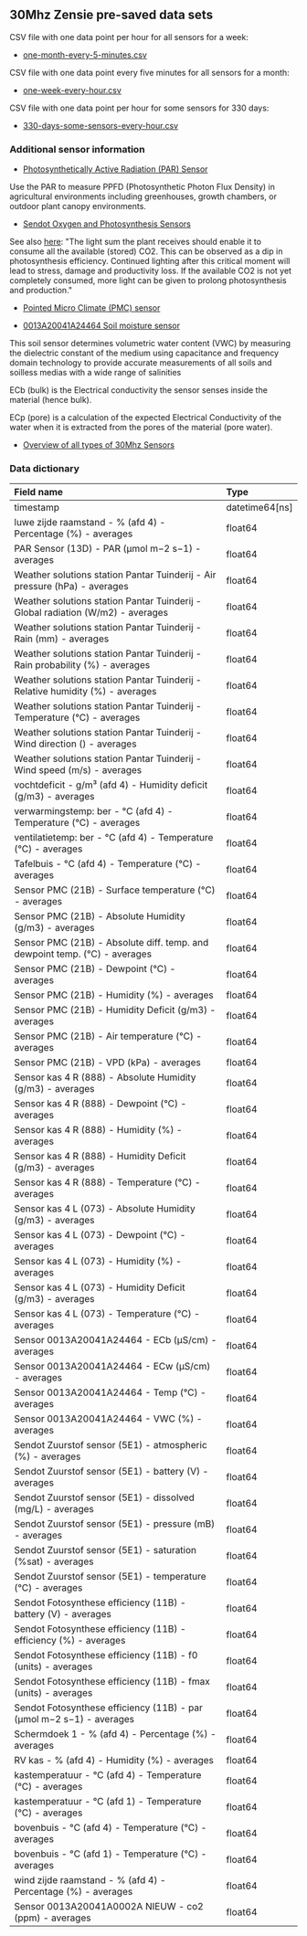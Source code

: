 ## 30Mhz Zensie pre-saved data sets

CSV file with one data point per hour for all sensors for a week:

* [one-month-every-5-minutes.csv](one-month-every-5-minutes.csv)

CSV file with one data point every five minutes for all sensors for a month:

* [one-week-every-hour.csv](one-week-every-hour.csv)

CSV file with one data point per hour for some sensors for 330 days:

* [330-days-some-sensors-every-hour.csv](330-days-some-sensors-every-hour.csv)

### Additional sensor information

* [Photosynthetically Active Radiation (PAR) Sensor](https://www.30mhz.com/sensor/photosynthetically-active-radiation-sensor/)

Use the PAR to measure PPFD (Photosynthetic Photon Flux Density) in agricultural environments including greenhouses, 
growth chambers, or outdoor plant canopy environments.

* [Sendot Oxygen and Photosynthesis Sensors](https://www.sendot.nl/our-sensors/)

See also [here](docs/Application-note-2020-EFF-PAR-EN-17-9.pdf): "The light sum the plant receives should enable it to consume all the available (stored) CO2. 
This can be observed as a dip in photosynthesis efficiency.
Continued lighting after this critical moment will lead to stress, damage and productivity loss. 
If the available CO2 is not yet completely consumed, more light can be given to prolong photosynthesis and production."

* [Pointed Micro Climate (PMC) sensor](https://www.30mhz.com/sensor/pointed-micro-climate-sensor/?specs)

* [0013A20041A24464 Soil moisture sensor](https://www.30mhz.com/sensor/soil-moisture-sensor/)

This soil sensor determines volumetric water content (VWC) by measuring the dielectric constant of the medium 
using capacitance and frequency domain technology to provide accurate measurements of all soils and soilless 
medias with a wide range of salinities

ECb (bulk) is the Electrical conductivity the sensor senses inside 
the material (hence bulk).

ECp (pore) is a calculation of the expected Electrical Conductivity 
of the water when it is extracted from the pores of the material (pore water).

* [Overview of all types of 30Mhz Sensors](https://www.30mhz.com/products/sensors/)

### Data dictionary

| Field name  | Type          |
|:---------------------------------------------------------------------------------|:---------------|
| timestamp                                                                        | datetime64[ns] |
| luwe zijde raamstand - %  (afd 4) - Percentage (%) - averages                    | float64        |
| PAR Sensor (13D) - PAR (μmol m−2 s−1) - averages                                 | float64        |
| Weather solutions station Pantar Tuinderij - Air pressure (hPa) - averages       | float64        |
| Weather solutions station Pantar Tuinderij - Global radiation  (W/m2) - averages | float64        |
| Weather solutions station Pantar Tuinderij - Rain (mm) - averages                | float64        |
| Weather solutions station Pantar Tuinderij - Rain probability (%) - averages     | float64        |
| Weather solutions station Pantar Tuinderij - Relative humidity (%) - averages    | float64        |
| Weather solutions station Pantar Tuinderij - Temperature (°C) - averages         | float64        |
| Weather solutions station Pantar Tuinderij - Wind direction () - averages        | float64        |
| Weather solutions station Pantar Tuinderij - Wind speed (m/s) - averages         | float64        |
| vochtdeficit - g/m³  (afd 4) - Humidity deficit (g/m3) - averages                | float64        |
| verwarmingstemp: ber - °C  (afd 4) - Temperature (°C) - averages                 | float64        |
| ventilatietemp: ber  - °C  (afd 4) - Temperature (°C) - averages                 | float64        |
| Tafelbuis - °C  (afd 4) - Temperature (°C) - averages                            | float64        |
| Sensor PMC (21B) - Surface temperature (°C) - averages                           | float64        |
| Sensor PMC (21B) - Absolute Humidity (g/m3) - averages                           | float64        |
| Sensor PMC (21B) - Absolute diff. temp. and dewpoint temp. (°C) - averages       | float64        |
| Sensor PMC (21B) - Dewpoint (°C) - averages                                      | float64        |
| Sensor PMC (21B) - Humidity (%) - averages                                       | float64        |
| Sensor PMC (21B) - Humidity Deficit (g/m3) - averages                            | float64        |
| Sensor PMC (21B) - Air temperature (°C) - averages                               | float64        |
| Sensor PMC (21B) - VPD (kPa) - averages                                          | float64        |
| Sensor kas 4 R (888) - Absolute Humidity (g/m3) - averages                       | float64        |
| Sensor kas 4 R (888) - Dewpoint (°C) - averages                                  | float64        |
| Sensor kas 4 R (888) - Humidity (%) - averages                                   | float64        |
| Sensor kas 4 R (888) - Humidity Deficit (g/m3) - averages                        | float64        |
| Sensor kas 4 R (888) - Temperature (°C) - averages                               | float64        |
| Sensor kas 4 L (073) - Absolute Humidity (g/m3) - averages                       | float64        |
| Sensor kas 4 L (073) - Dewpoint (°C) - averages                                  | float64        |
| Sensor kas 4 L (073) - Humidity (%) - averages                                   | float64        |
| Sensor kas 4 L (073) - Humidity Deficit (g/m3) - averages                        | float64        |
| Sensor kas 4 L (073) - Temperature (°C) - averages                               | float64        |
| Sensor 0013A20041A24464 - ECb (µS/cm) - averages                                 | float64        |
| Sensor 0013A20041A24464 - ECw (µS/cm) - averages                                 | float64        |
| Sensor 0013A20041A24464 - Temp (°C) - averages                                   | float64        |
| Sensor 0013A20041A24464 - VWC (%) - averages                                     | float64        |
| Sendot Zuurstof sensor (5E1) - atmospheric (%) - averages                        | float64        |
| Sendot Zuurstof sensor (5E1) - battery (V) - averages                            | float64        |
| Sendot Zuurstof sensor (5E1) - dissolved (mg/L) - averages                       | float64        |
| Sendot Zuurstof sensor (5E1) - pressure (mB) - averages                          | float64        |
| Sendot Zuurstof sensor (5E1) - saturation (%sat) - averages                      | float64        |
| Sendot Zuurstof sensor (5E1) - temperature (°C) - averages                       | float64        |
| Sendot Fotosynthese efficiency (11B) - battery (V) - averages                    | float64        |
| Sendot Fotosynthese efficiency (11B) - efficiency (%) - averages                 | float64        |
| Sendot Fotosynthese efficiency (11B) - f0 (units) - averages                     | float64        |
| Sendot Fotosynthese efficiency (11B) - fmax (units) - averages                   | float64        |
| Sendot Fotosynthese efficiency (11B) - par (μmol m−2 s−1) - averages             | float64        |
| Schermdoek 1 - %  (afd 4) - Percentage (%) - averages                            | float64        |
| RV kas - %  (afd 4) - Humidity (%) - averages                                    | float64        |
| kastemperatuur - °C  (afd 4) - Temperature (°C) - averages                       | float64        |
| kastemperatuur - °C  (afd 1) - Temperature (°C) - averages                       | float64        |
| bovenbuis - °C  (afd 4) - Temperature (°C) - averages                            | float64        |
| bovenbuis - °C  (afd 1) - Temperature (°C) - averages                            | float64        |
| wind zijde raamstand - %  (afd 4) - Percentage (%) - averages                    | float64        |
| Sensor 0013A20041A0002A NIEUW - co2 (ppm) - averages                             | float64        |

